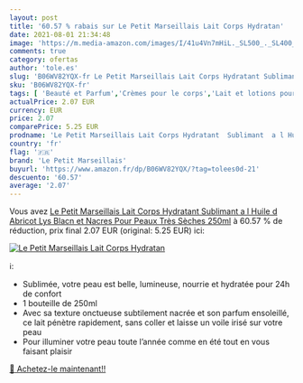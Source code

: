 ```yaml
---
layout: post
title: '60.57 % rabais sur Le Petit Marseillais Lait Corps Hydratan'
date: 2021-08-01 21:34:48
image: 'https://m.media-amazon.com/images/I/41u4Vn7mHiL._SL500_._SL400_.jpg'
comments: true
category: ofertas
author: 'tole.es'
slug: 'B06WV82YQX-fr Le Petit Marseillais Lait Corps Hydratant Sublimant a l...'
sku: 'B06WV82YQX-fr'
tags: [ 'Beauté et Parfum','Crèmes pour le corps','Lait et lotions pour le corps','Soins hydratants pour le corps','Soins pour la peau','Soins pour le corps','le petit marseillais', ]
actualPrice: 2.07 EUR
currency: EUR
price: 2.07
comparePrice: 5.25 EUR
prodname: 'Le Petit Marseillais Lait Corps Hydratant  Sublimant  a l Huile d Abricot  Lys Blacn et Nacres  Pour Peaux Très Sèches  250ml'
country: 'fr'
flag: '🇫🇷'
brand: 'Le Petit Marseillais'
buyurl: 'https://www.amazon.fr/dp/B06WV82YQX/?tag=tolees0d-21'
descuento: '60.57'
average: '2.07'
---
```


Vous avez [Le Petit Marseillais Lait Corps Hydratant  Sublimant  a l Huile d Abricot  Lys Blacn et Nacres  Pour Peaux Très Sèches  250ml](https://www.amazon.fr/dp/B06WV82YQX/?tag=tolees0d-21)  à  60.57 % de réduction, prix final  2.07 EUR (original: 5.25 EUR) ici:

[![Le Petit Marseillais Lait Corps Hydratan](https://m.media-amazon.com/images/I/41u4Vn7mHiL._SL500_._SL400_.jpg)](https://www.amazon.fr/dp/B06WV82YQX/?tag=tolees0d-21)

ℹ️:

- Sublimée, votre peau est belle, lumineuse, nourrie et hydratée pour 24h de confort
- 1 bouteille de 250ml
- Avec sa texture onctueuse subtilement nacrée et son parfum ensoleillé, ce lait pénètre rapidement, sans coller et laisse un voile irisé sur votre peau
- Pour illuminer votre peau toute l’année comme en été tout en vous faisant plaisir

[🛒 Achetez-le maintenant!!](https://www.amazon.fr/dp/B06WV82YQX/?tag=tolees0d-21)
